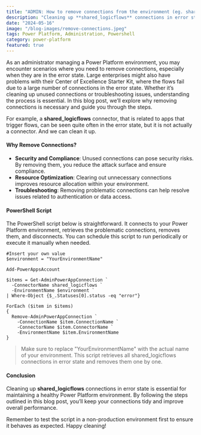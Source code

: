 ```yaml
---
title: "ADMIN: How to remove connections from the environment (eg. shared_logicflows)"
description: "Cleaning up **shared_logicflows** connections in error state is essential for maintaining a healthy Power Platform environment. By following the steps outlined in this blog post, you’ll keep your connections tidy and improve overall performance."
date: "2024-05-16"
image: "/blog-images/remove-connections.jpeg"
tags: Power Platform, Administration, Powershell
category: power-platform
featured: true
---
```


As an administrator managing a Power Platform environment, you may encounter scenarios where you need to remove connections, especially when they are in the error state. Large enterprises might also have problems with their Center of Excellence Starter Kit, where the flows fail due to a large number of connections in the error state. Whether it’s cleaning up unused connections or troubleshooting issues, understanding the process is essential. In this blog post, we’ll explore why removing connections is necessary and guide you through the steps.

For example, a <b>shared_logicflows</b> connector, that is related to apps that trigger flows, can be seen quite often in the error state, but it is not actually a connector. And we can clean it up.

#### Why Remove Connections?
- <b>Security and Compliance</b>: Unused connections can pose security risks. By removing them, you reduce the attack surface and ensure compliance.
- <b>Resource Optimization</b>: Clearing out unnecessary connections improves resource allocation within your environment.
- <b>Troubleshooting</b>: Removing problematic connections can help resolve issues related to authentication or data access.

#### PowerShell Script
The PowerShell script below is straightforward. It connects to your Power Platform environment, retrieves the problematic connections, removes them, and disconnects. You can schedule this script to run periodically or execute it manually when needed.

```
#Insert your own value
$environment = "YourEnvironmentName"

Add-PowerAppsAccount

$items = Get-AdminPowerAppConnection `
  -ConnectorName shared_logicflows `
  -EnvironmentName $environment `
| Where-Object {$_.Statuses[0].status -eq "error"}

ForEach ($item in $items)
{
  Remove-AdminPowerAppConnection `
    -ConnectionName $item.ConnectionName `
    -ConnectorName $item.ConnectorName `
    -EnvironmentName $item.EnvironmentName 
}

```
> Make sure to replace "YourEnvironmentName" with the actual name of your environment. This script retrieves all shared_logicflows connections in error state and removes them one by one.


#### Conclusion
Cleaning up <b>shared_logicflows</b> connections in error state is essential for maintaining a healthy Power Platform environment. By following the steps outlined in this blog post, you’ll keep your connections tidy and improve overall performance.

Remember to test the script in a non-production environment first to ensure it behaves as expected. Happy cleaning! 